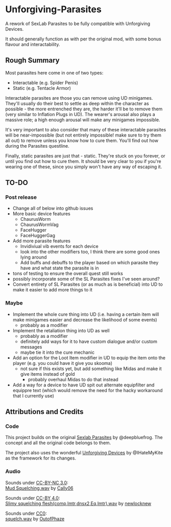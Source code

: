 # Unforgiving-Parasites
A rework of SexLab Parasites to be fully compatible with Unforgiving Devices.

It should generally function as with per the original mod, with some bonus flavour and interactability.

## Rough Summary

Most parasites here come in one of two types:
 - Interactable (e.g. Spider Penis)
 - Static (e.g. Tentacle Armor)

Interactable parasites are those you can remove using UD minigames. They'll usually do their best to settle as deep within the character as possible - the more entrenched they are, the harder it'll be to remove them (very similar to Inflation Plugs in UD). The wearer's arousal also plays a massive role; a high enough arousal will make any minigames impossible.

It's very important to also consider that many of these interactable parasites will be near-impossible (but not entirely impossible! make sure to try them all out) to remove unless you know how to cure them. You'll find out how during the Parasites questline.

Finally, static parasites are just that - static. They're stuck on you forever, or until you find out how to cure them. It should be very clear to you if you're wearing one of these, since you simply won't have any way of escaping it.

## TO-DO

### Post release
- Change all of below into github issues
- More basic device features
  - ChaurusWorm
  - ChaurusWormVag
  - FaceHugger
  - FaceHuggerGag
- Add more parasite features
  - Invidiviual vib events for each device
  - look into the other modifiers too, I think there are some good ones lying around
  - Add buffs and debuffs to the player based on which parasite they have and what state the parasite is in
- tons of testing to ensure the overall quest still works
- possibly incorporate some of the SL Parasites fixes I've seen around?
- Convert entirety of SL Parasites (or as much as is beneficial) into UD to make it easier to add more things to it

### Maybe
- Implement the whole cure thing into UD (i.e. having a certain item will make minigames easier and decrease the likelihood of some events)
  - probably as a modifier
- Implement the retaliation thing into UD as well
  - probably as a modifier
  - definitely add ways for it to have custom dialogue and/or custom messages
  - maybe tie it into the cure mechanic
- Add an option for the Loot Item modifier in UD to equip the item onto the player (e.g. you could have it give you skooma)
  - not sure if this exists yet, but add something like Midas and make it give items instead of gold
    - probably overhaul Midas to do that instead
- Add a way for a device to have UD spit out alternate equipfilter and equippre text (which would remove the need for the hacky workaround that I currently use)

## Attributions and Credits

### Code
This project builds on the original [Sexlab Parasites](https://github.com/SkyrimLL/SkLLmods/tree/master/Parasites) by @deepbluefrog. The concept and all the original code belongs to them.

The project also uses the wonderful [Unforgiving Devices](https://github.com/IHateMyKite/UnforgivingDevices) by @IHateMyKite as the framework for its changes.

### Audio
Sounds under [CC-BY-NC 3.0](creativecommons.org/licenses/by-nc/3.0/):  
[Mud Squelching.wav](freesound.org/s/365246) by [Cally06](freesound.org/people/Cally06)

Sounds under [CC-BY 4.0](creativecommons.org/licenses/by/4.0/):  
[Slimy squelching flesh(comp,lmtr,dnsx2,Eq,lmtr).wav](freesound.org/s/536830) by [newlocknew](freesound.org/people/newlocknew)

Sounds under [CC0](creativecommons.org/publicdomain/zero/1.0/):  
[squelch.wav](freesound.org/s/423927) by [OutofPhaze](freesound.org/people/OutofPhaze) 